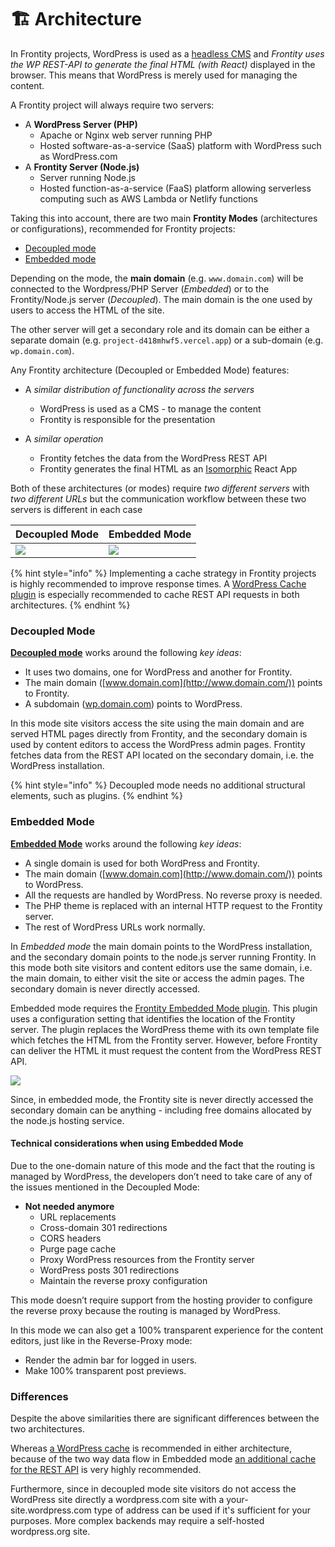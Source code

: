 # 🏗 Architecture

In Frontity projects, WordPress is used as a [headless CMS](https://css-tricks.com/what-is-a-headless-cms/) and _Frontity uses the WP REST-API to generate the final HTML (with React)_ displayed in the browser. This means that WordPress is merely used for managing the content.

A Frontity project will always require two servers:

- A **WordPress Server (PHP)**
  - Apache or Nginx web server running PHP
  - Hosted software-as-a-service (SaaS) platform with WordPress such as WordPress.com
- A **Frontity Server (Node.js)**
  - Server running Node.js
  - Hosted function-as-a-service (FaaS) platform allowing serverless computing such as AWS Lambda or Netlify functions

Taking this into account, there are two main **Frontity Modes** (architectures or configurations), recommended for Frontity projects:

- [Decoupled mode](decoupled-mode.md)
- [Embedded mode](embedded-mode.md)

Depending on the mode, the **main domain** (e.g. `www.domain.com`) will be connected to the Wordpress/PHP Server (_Embedded_) or to the Frontity/Node.js server (_Decoupled_). The main domain is the one used by users to access the HTML of the site.

The other server will get a secondary role and its domain can be either a separate domain (e.g. `project-d418mhwf5.vercel.app`) or a sub-domain (e.g. `wp.domain.com`).

Any Frontity architecture (Decoupled or Embedded Mode) features:

- A _similar distribution of functionality across the servers_
  - WordPress is used as a CMS - to manage the content
  - Frontity is responsible for the presentation

- A _similar operation_
  - Frontity fetches the data from the WordPress REST API
  - Frontity generates the final HTML as an [Isomorphic](https://medium.com/capital-one-tech/why-everyone-is-talking-about-isomorphic-universal-javascript-and-why-it-matters-38c07c87905) React App

Both of these architectures (or modes) require _two different servers_ with _two different URLs_ but the communication workflow between these two servers is different in each case

| Decoupled Mode | Embedded Mode |
| --- | ---- |
| ![](https://frontity.org/wp-content/uploads/2021/05/workflow-decoupled-mode.png) | ![](https://frontity.org/wp-content/uploads/2021/05/workflow-embedded-mode.png) |   

{% hint style="info" %}
Implementing a cache strategy in Frontity projects is highly recommended to improve response times. A [WordPress Cache plugin](https://wordpress.org/plugins/simple-cache/) is especially recommended to cache REST API requests in both architectures. 
{% endhint %}


### Decoupled Mode

**[Decoupled mode](decoupled-mode.md)** works around the following *key ideas*:
- It uses two domains, one for WordPress and another for Frontity.
- The main domain ([www.domain.com](http://www.domain.com/)) points to Frontity.
- A subdomain ([wp.domain.com](http://wp.domain.com/)) points to WordPress.

In this mode site visitors access the site using the main domain and are served HTML pages directly from Frontity, and the secondary domain is used by content editors to access the WordPress admin pages. Frontity fetches data from the REST API located on the secondary domain, i.e. the WordPress installation.

{% hint style="info" %}
Decoupled mode needs no additional structural elements, such as plugins.
{% endhint %}



### Embedded Mode

**[Embedded Mode](embedded-mode.md)** works around the following *key ideas*:

- A single domain is used for both WordPress and Frontity.
- The main domain ([www.domain.com](http://www.domain.com/)) points to WordPress.
- All the requests are handled by WordPress. No reverse proxy is needed.
- The PHP theme is replaced with an internal HTTP request to the Frontity server.
- The rest of WordPress URLs work normally.

In *Embedded mode* the main domain points to the WordPress installation, and the secondary domain points to the node.js server running Frontity. In this mode both site visitors and content editors use the same domain, i.e. the main domain, to either visit the site or access the admin pages. The secondary domain is never directly accessed.

Embedded mode requires the [Frontity Embedded Mode plugin](https://api.frontity.org/frontity-plugins/embedded-mode). This plugin uses a configuration setting that identifies the location of the Frontity server. The plugin replaces the WordPress theme with its own template file which fetches the HTML from the Frontity server. However, before Frontity can deliver the HTML it must request the content from the WordPress REST API.

![](https://frontity.org/wp-content/uploads/2021/05/embedded-mode-features.png)

Since, in embedded mode, the Frontity site is never directly accessed the secondary domain can be anything - including free domains allocated by the node.js hosting service.

#### Technical considerations when using Embedded Mode

Due to the one-domain nature of this mode and the fact that the routing is managed by WordPress, the developers don’t need to take care of any of the issues mentioned in the Decoupled Mode:

- **Not needed anymore**
    - URL replacements
    - Cross-domain 301 redirections
    - CORS headers
    - Purge page cache
    - Proxy WordPress resources from the Frontity server
    - WordPress posts 301 redirections
    - Maintain the reverse proxy configuration

This mode doesn’t require support from the hosting provider to configure the reverse proxy because the routing is managed by WordPress.

In this mode we can also get a 100% transparent experience for the content editors, just like in the Reverse-Proxy mode:

- Render the admin bar for logged in users.
- Make 100% transparent post previews.

### Differences

Despite the above similarities there are significant differences between the two architectures.


Whereas [a WordPress cache](https://www.wpbeginner.com/plugins/best-wordpress-caching-plugins/) is recommended in either architecture, because of the two way data flow in Embedded mode [an additional cache for the REST API](https://wordpress.org/plugins/wp-rest-cache/) is very highly recommended.


Furthermore, since in decoupled mode site visitors do not access the WordPress site directly a wordpress.com site with a your-site.wordpress.com type of address can be used if it's sufficient for your purposes. More complex backends may require a self-hosted wordpress.org site.